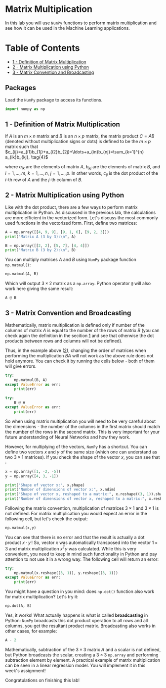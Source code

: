 # Matrix Multiplication

In this lab you will use `NumPy` functions to perform matrix multiplication and see how it can be used in the Machine Learning applications. 

# Table of Contents

- [ 1 - Definition of Matrix Multiplication](#1)
- [ 2 - Matrix Multiplication using Python](#2)
- [ 3 - Matrix Convention and Broadcasting](#3)

## Packages

Load the `NumPy` package to access its functions.


```python
import numpy as np
```

<a name='1'></a>
## 1 - Definition of Matrix Multiplication

If $A$ is an $m \times n$ matrix and $B$ is an $n \times p$ matrix, the matrix product $C = AB$ (denoted without multiplication signs or dots) is defined to be the $m \times p$ matrix such that 
$c_{ij}=a_{i1}b_{1j}+a_{i2}b_{2j}+\ldots+a_{in}b_{nj}=\sum_{k=1}^{n} a_{ik}b_{kj}, \tag{4}$

where $a_{ik}$ are the elements of matrix $A$, $b_{kj}$ are the elements of matrix $B$, and $i = 1, \ldots, m$, $k=1, \ldots, n$, $j = 1, \ldots, p$. In other words, $c_{ij}$ is the dot product of the $i$-th row of $A$ and the $j$-th column of $B$.

<a name='2'></a>
## 2 - Matrix Multiplication using Python

Like with the dot product, there are a few ways to perform matrix multiplication in Python. As discussed in the previous lab, the calculations are more efficient in the vectorized form. Let's discuss the most commonly used functions in the vectorized form. First, define two matrices:


```python
A = np.array([[4, 9, 9], [9, 1, 6], [9, 2, 3]])
print("Matrix A (3 by 3):\n", A)

B = np.array([[2, 2], [5, 7], [4, 4]])
print("Matrix B (3 by 2):\n", B)
```

You can multiply matrices $A$ and $B$ using `NumPy` package function `np.matmul()`:


```python
np.matmul(A, B)
```

Which will output $3 \times 2$ matrix as a `np.array`. Python operator `@` will also work here giving the same result:


```python
A @ B
```

<a name='3'></a>
## 3 - Matrix Convention and Broadcasting

Mathematically, matrix multiplication is defined only if number of the columns of matrix $A$ is equal to the number of the rows of matrix $B$ (you can check again the definition in the secition [1](#1) and see that otherwise the dot products between rows and columns will not be defined). 

Thus, in the example above ([2](#2)), changing the order of matrices when performing the multiplication $BA$ will not work as the above rule does not hold anymore. You can check it by running the cells below - both of them will give errors.


```python
try:
    np.matmul(B, A)
except ValueError as err:
    print(err)
```


```python
try:
    B @ A
except ValueError as err:
    print(err)
```

So when using matrix multiplication you will need to be very careful about the dimensions - the number of the columns in the first matrix should match the number of the rows in the second matrix. This is very important for your future understanding of Neural Networks and how they work. 

However, for multiplying of the vectors, `NumPy` has a shortcut. You can define two vectors $x$ and $y$ of the same size (which one can understand as two $3 \times 1$ matrices). If you check the shape of the vector $x$, you can see that :


```python
x = np.array([1, -2, -5])
y = np.array([4, 3, -1])

print("Shape of vector x:", x.shape)
print("Number of dimensions of vector x:", x.ndim)
print("Shape of vector x, reshaped to a matrix:", x.reshape((3, 1)).shape)
print("Number of dimensions of vector x, reshaped to a matrix:", x.reshape((3, 1)).ndim)
```

Following the matrix convention, multiplication of matrices $3 \times 1$ and $3 \times 1$ is not defined. For matrix multiplication you would expect an error in the following cell, but let's check the output:


```python
np.matmul(x,y)
```

You can see that there is no error and that the result is actually a dot product $x \cdot y\,$! So, vector $x$ was automatically transposed into the vector $1 \times 3$ and matrix multiplication $x^Ty$ was calculated. While this is very convenient, you need to keep in mind such functionality in Python and pay attention to not use it in a wrong way. The following cell will return an error:


```python
try:
    np.matmul(x.reshape((3, 1)), y.reshape((3, 1)))
except ValueError as err:
    print(err)
```

You might have a question in you mind: does `np.dot()` function also work for matrix multiplication? Let's try it:


```python
np.dot(A, B)
```

Yes, it works! What actually happens is what is called **broadcasting** in Python: `NumPy` broadcasts this dot product operation to all rows and all columns, you get the resultant product matrix. Broadcasting also works in other cases, for example:


```python
A - 2
```

Mathematically, subtraction of the $3 \times 3$ matrix $A$ and a scalar is not defined, but Python broadcasts the scalar, creating a $3 \times 3$ `np.array` and performing subtraction element by element. A practical example of matrix multiplication can be seen in a linear regression model. You will implement it in this week's assignment!

Congratulations on finishing this lab!


```python

```
